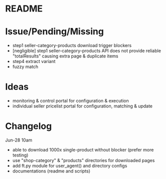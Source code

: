 # README

# Issue/Pending/Missing

- step1 seller-category-products download trigger blockers
- [negligible] step1 seller-category-products API does not provide reliable "totalResults" causing extra page & duplicate items
- step4 extract variant
- fuzzy match

# Ideas

- monitoring & control portal for configuration & execution
- individual seller pricelist portal for configuration, matching & update

# Changelog

Jun-28 10am
- able to download 1000x single-product without blocker (prefer more testing)
- use "shop-category" & "products" directories for downloaded pages
- add ft.py module for user_agent() and directory configs
- documentations (readme and scripts)
